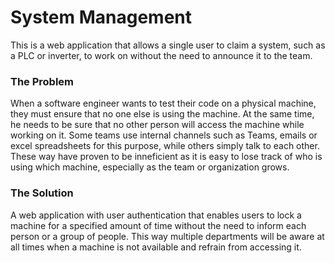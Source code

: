 # System Management

This is a web application that allows a single user to claim a system, such as
a PLC or inverter, to work on without the need to announce it to the team.

### The Problem

When a software engineer wants to test their code on a physical machine, they must ensure
that no one else is using the machine. At the same time, he needs to be sure that no other person will access the machine while working on it.
Some teams use internal channels such as Teams, emails or excel spreadsheets for this purpose, while others simply talk to each other. These way have proven to be inneficient as it is easy to lose track of who is using which machine, especially as the team or organization grows.

### The Solution

A web application with user authentication that enables users to lock a machine for a specified amount of time without the need to inform each person or a group of people.
This way multiple departments will be aware at all times when a machine is not available and refrain from accessing it.